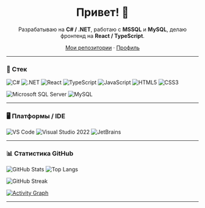 <!-- Заголовок / приветствие -->
<h1 align="center">Привет! 👋</h1>
<p align="center">
  Разрабатываю на <b>C# / .NET</b>, работаю с <b>MSSQL</b> и <b>MySQL</b>, делаю фронтенд на <b>React / TypeScript</b>.
</p>

<!-- Быстрые ссылки -->
<p align="center">
  <a href="https://github.com/USERNAME?tab=repositories">Мои репозитории</a> ·
  <a href="https://github.com/USERNAME">Профиль</a>
</p>

---

### 🧰 Стек

<!-- Языки/фреймворки -->
![C#](https://img.shields.io/badge/C%23-239120?style=for-the-badge&logo=csharp&logoColor=white)
![.NET](https://img.shields.io/badge/.NET-512BD4?style=for-the-badge&logo=dotnet&logoColor=white)
![React](https://img.shields.io/badge/React-61DAFB?style=for-the-badge&logo=react&logoColor=black)
![TypeScript](https://img.shields.io/badge/TypeScript-3178C6?style=for-the-badge&logo=typescript&logoColor=white)
![JavaScript](https://img.shields.io/badge/JavaScript-F7DF1E?style=for-the-badge&logo=javascript&logoColor=black)
![HTML5](https://img.shields.io/badge/HTML5-E34F26?style=for-the-badge&logo=html5&logoColor=white)
![CSS3](https://img.shields.io/badge/CSS3-1572B6?style=for-the-badge&logo=css3&logoColor=white)

<!-- БД -->
![Microsoft SQL Server](https://img.shields.io/badge/Microsoft_SQL_Server-CC2927?style=for-the-badge&logo=microsoftsqlserver&logoColor=white)
![MySQL](https://img.shields.io/badge/MySQL-4479A1?style=for-the-badge&logo=mysql&logoColor=white)

---

### 🖥️ Платформы / IDE

![VS Code](https://img.shields.io/badge/VS%20Code-007ACC?style=for-the-badge&logo=visualstudiocode&logoColor=white)
![Visual Studio 2022](https://img.shields.io/badge/Visual%20Studio%202022-5C2D91?style=for-the-badge&logo=visualstudio&logoColor=white)
![JetBrains](https://img.shields.io/badge/JetBrains-000000?style=for-the-badge&logo=jetbrains&logoColor=white)

---

### 📊 Статистика GitHub

<!-- Статы -->
![GitHub Stats](https://github-readme-stats.vercel.app/api?username=AlexanderZadohin&show_icons=true&theme=transparent)
![Top Langs](https://github-readme-stats.vercel.app/api/top-langs/?username=AlexanderZadohin&layout=compact&theme=transparent)

<!-- Серия коммитов -->
![GitHub Streak](https://streak-stats.demolab.com?user=AlexanderZadohin&theme=transparent&date_format=j%20M%5B%20Y%5D)

<!-- Граф активности -->
[![Activity Graph](https://github-readme-activity-graph.vercel.app/graph?username=AlexanderZadohin&theme=github-compact)](https://github.com/ashutosh00710/github-readme-activity-graph)

---

